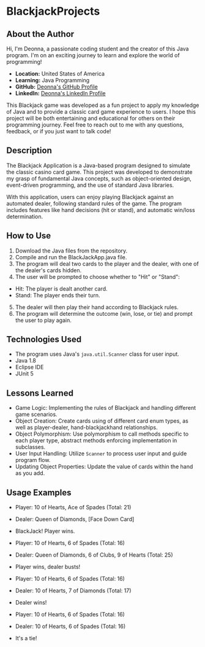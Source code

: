# BlackjackProjects

## About the Author
Hi, I'm Deonna, a passionate coding student and the creator of this Java program. I'm on an exciting journey to learn and explore the world of programming!

- **Location:** United States of America
- **Learning:** Java Programming
- **GitHub:** [Deonna's GitHub Profile](https://github.com/Deonnaa)
- **LinkedIn:** [Deonna's LinkedIn Profile](https://www.linkedin.com/in/deonna-aponte-506a3318b/)

This Blackjack game was developed as a fun project to apply my knowledge of Java and to provide a classic card game experience to users. I hope this project will be both entertaining and educational for others on their programming journey. Feel free to reach out to me with any questions, feedback, or if you just want to talk code!

## Description
The Blackjack Application is a Java-based program designed to simulate the classic casino card game. This project was developed to demonstrate my grasp of fundamental Java concepts, such as object-oriented design, event-driven programming, and the use of standard Java libraries.

With this application, users can enjoy playing Blackjack against an automated dealer, following standard rules of the game. The program includes features like hand decisions (hit or stand), and automatic win/loss determination.

## How to Use
1. Download the Java files from the repository.
2. Compile and run the BlackJackApp.java file.
3. The program will deal two cards to the player and the dealer, with one of the dealer's cards hidden.
4. The user will be prompted to choose whether to "Hit" or "Stand":
  - Hit: The player is dealt another card.
  - Stand: The player ends their turn.
5. The dealer will then play their hand according to Blackjack rules.
6. The program will determine the outcome (win, lose, or tie) and prompt the user to play again.

## Technologies Used
- The program uses Java's `java.util.Scanner` class for user input.
- Java 1.8
- Eclipse IDE
- JUnit 5

## Lessons Learned
- Game Logic: Implementing the rules of Blackjack and handling different game scenarios.
- Object Creation: Create cards using of different card enum types, as well as player-dealer, hand-blackjackhand relationships.
- Object Polymorphism: Use polymorphism to call methods specific to each player type, abstract methods enforcing implementation in subclasses.
- User Input Handling: Utilize `Scanner` to process user input and guide program flow.
- Updating Object Properties: Update the value of cards within the hand as you add.

## Usage Examples
- Player: 10 of Hearts, Ace of Spades (Total: 21)
- Dealer: Queen of Diamonds, [Face Down Card]
- BlackJack! Player wins.

- Player: 10 of Hearts, 6 of Spades (Total: 16)
- Dealer: Queen of Diamonds, 6 of Clubs, 9 of Hearts (Total: 25)
- Player wins, dealer busts!


- Player: 10 of Hearts, 6 of Spades (Total: 16)
- Dealer: 10 of Hearts, 7 of Diamonds (Total: 17)
- Dealer wins!

- Player: 10 of Hearts, 6 of Spades (Total: 16)
- Dealer: 10 of Hearts, 6 of Spades (Total: 16)
- It's a tie!

